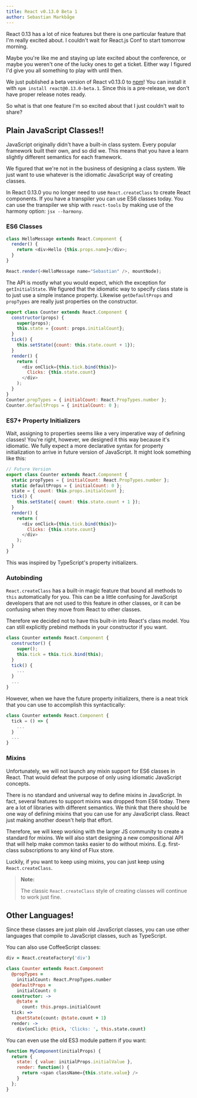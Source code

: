 ```yaml
---
title: React v0.13.0 Beta 1
author: Sebastian Markbåge
---
```


React 0.13 has a lot of nice features but there is one particular feature that I'm really excited about. I couldn't wait for React.js Conf to start tomorrow morning.

Maybe you're like me and staying up late excited about the conference, or maybe you weren't one of the lucky ones to get a ticket. Either way I figured I'd give you all something to play with until then.

We just published a beta version of React v0.13.0 to [npm](https://www.npmjs.com/package/react)! You can install it with `npm install react@0.13.0-beta.1`. Since this is a pre-release, we don't have proper release notes ready.

So what is that one feature I'm so excited about that I just couldn't wait to share?


## Plain JavaScript Classes!!

JavaScript originally didn't have a built-in class system. Every popular framework built their own, and so did we. This means that you have a learn slightly different semantics for each framework.

We figured that we're not in the business of designing a class system. We just want to use whatever is the idiomatic JavaScript way of creating classes.

In React 0.13.0 you no longer need to use `React.createClass` to create React components. If you have a transpiler you can use ES6 classes today. You can use the transpiler we ship with `react-tools` by making use of the harmony option: `jsx --harmony`.


### ES6 Classes

```javascript
class HelloMessage extends React.Component {
  render() {
    return <div>Hello {this.props.name}</div>;
  }
}

React.render(<HelloMessage name="Sebastian" />, mountNode);
```

The API is mostly what you would expect, which the exception for `getInitialState`. We figured that the idiomatic way to specify class state is to just use a simple instance property. Likewise `getDefaultProps` and `propTypes` are really just properties on the constructor.

```javascript
export class Counter extends React.Component {
  constructor(props) {
    super(props);
    this.state = {count: props.initialCount};
  }
  tick() {
    this.setState({count: this.state.count + 1});
  }
  render() {
    return (
      <div onClick={this.tick.bind(this)}>
        Clicks: {this.state.count}
      </div>
    );
  }
}
Counter.propTypes = { initialCount: React.PropTypes.number };
Counter.defaultProps = { initialCount: 0 };
```

### ES7+ Property Initializers

Wait, assigning to properties seems like a very imperative way of defining classes! You're right, however, we designed it this way because it's idiomatic. We fully expect a more declarative syntax for property initialization to arrive in future version of JavaScript. It might look something like this:

```javascript
// Future Version
export class Counter extends React.Component {
  static propTypes = { initialCount: React.PropTypes.number };
  static defaultProps = { initialCount: 0 };
  state = { count: this.props.initialCount };
  tick() {
    this.setState({ count: this.state.count + 1 });
  }
  render() {
    return (
      <div onClick={this.tick.bind(this)}>
        Clicks: {this.state.count}
      </div>
    );
  }
}
```

This was inspired by TypeScript's property initializers.

### Autobinding

`React.createClass` has a built-in magic feature that bound all methods to `this` automatically for you. This can be a little confusing for JavaScript developers that are not used to this feature in other classes, or it can be confusing when they move from React to other classes.

Therefore we decided not to have this built-in into React's class model. You can still explicitly prebind methods in your constructor if you want.

```javascript
class Counter extends React.Component {
  constructor() {
    super();
    this.tick = this.tick.bind(this);
  }
  tick() {
    ...
  }
  ...
}
```

However, when we have the future property initializers, there is a neat trick that you can use to accomplish this syntactically:

```javascript
class Counter extends React.Component {
  tick = () => {
    ...
  }
  ...
}
```

### Mixins

Unfortunately, we will not launch any mixin support for ES6 classes in React. That would defeat the purpose of only using idiomatic JavaScript concepts.

There is no standard and universal way to define mixins in JavaScript. In fact, several features to support mixins was dropped from ES6 today. There are a lot of libraries with different semantics. We think that there should be one way of defining mixins that you can use for any JavaScript class. React just making another doesn't help that effort.

Therefore, we will keep working with the larger JS community to create a standard for mixins. We will also start designing a new compositional API that will help make common tasks easier to do without mixins. E.g. first-class subscriptions to any kind of Flux store.

Luckily, if you want to keep using mixins, you can just keep using `React.createClass`.

> **Note:**
>
> The classic `React.createClass` style of creating classes will continue to work just fine.

## Other Languages!

Since these classes are just plain old JavaScript classes, you can use other languages that compile to JavaScript classes, such as TypeScript.

You can also use CoffeeScript classes:

```coffeescript
div = React.createFactory('div')

class Counter extends React.Component
  @propTypes =
    initialCount: React.PropTypes.number
  @defaultProps =
    initialCount: 0
  constructor: ->
    @state =
      count: this.props.initialCount
  tick: =>
    @setState(count: @state.count + 1)
  render: ->
    div(onClick: @tick, 'Clicks: ', this.state.count)
```

You can even use the old ES3 module pattern if you want:

```javascript
function MyComponent(initialProps) {
  return {
    state: { value: initialProps.initialValue },
    render: function() {
      return <span className={this.state.value} />
    }
  };
}
```
